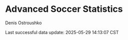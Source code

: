 # Advanced Soccer Statistics
Denis Ostroushko

<!-- gfm -->

Last successful data update: 2025-05-29 14:13:07 CST
